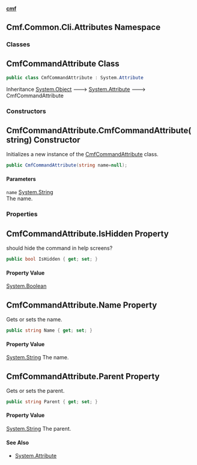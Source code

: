 #### [cmf](index.md 'index')
## Cmf.Common.Cli.Attributes Namespace
### Classes
<a name='Cmf_Common_Cli_Attributes_CmfCommandAttribute'></a>
## CmfCommandAttribute Class
```csharp
public class CmfCommandAttribute : System.Attribute
```

Inheritance [System.Object](https://docs.microsoft.com/en-us/dotnet/api/System.Object 'System.Object') &#129106; [System.Attribute](https://docs.microsoft.com/en-us/dotnet/api/System.Attribute 'System.Attribute') &#129106; CmfCommandAttribute  
### Constructors
<a name='Cmf_Common_Cli_Attributes_CmfCommandAttribute_CmfCommandAttribute(string)'></a>
## CmfCommandAttribute.CmfCommandAttribute(string) Constructor
Initializes a new instance of the [CmfCommandAttribute](Cmf_Common_Cli_Attributes.md#Cmf_Common_Cli_Attributes_CmfCommandAttribute 'Cmf.Common.Cli.Attributes.CmfCommandAttribute') class.  
```csharp
public CmfCommandAttribute(string name=null);
```
#### Parameters
<a name='Cmf_Common_Cli_Attributes_CmfCommandAttribute_CmfCommandAttribute(string)_name'></a>
`name` [System.String](https://docs.microsoft.com/en-us/dotnet/api/System.String 'System.String')  
The name.
  
  
### Properties
<a name='Cmf_Common_Cli_Attributes_CmfCommandAttribute_IsHidden'></a>
## CmfCommandAttribute.IsHidden Property
should hide the command in help screens?  
```csharp
public bool IsHidden { get; set; }
```
#### Property Value
[System.Boolean](https://docs.microsoft.com/en-us/dotnet/api/System.Boolean 'System.Boolean')
  
<a name='Cmf_Common_Cli_Attributes_CmfCommandAttribute_Name'></a>
## CmfCommandAttribute.Name Property
Gets or sets the name.  
```csharp
public string Name { get; set; }
```
#### Property Value
[System.String](https://docs.microsoft.com/en-us/dotnet/api/System.String 'System.String')
The name.  
  
<a name='Cmf_Common_Cli_Attributes_CmfCommandAttribute_Parent'></a>
## CmfCommandAttribute.Parent Property
Gets or sets the parent.  
```csharp
public string Parent { get; set; }
```
#### Property Value
[System.String](https://docs.microsoft.com/en-us/dotnet/api/System.String 'System.String')
The parent.  
  
#### See Also
- [System.Attribute](https://docs.microsoft.com/en-us/dotnet/api/System.Attribute 'System.Attribute')
  
